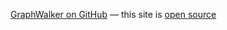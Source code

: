 

[GraphWalker on GitHub](https://github.com/GraphWalker)
&mdash;
this site is [open source](https://github.com/GraphWalker/graphwalker.github.io)

